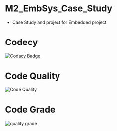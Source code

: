 # M2_EmbSys_Case_Study

* Case Study and project for Embedded project



# Codecy

[![Codacy Badge](https://app.codacy.com/project/badge/Grade/3e387cdc35d3432991052d1175f5db88)](https://www.codacy.com/gh/kashyapshah26/M2_EmbSys_/dashboard?utm_source=github.com&amp;utm_medium=referral&amp;utm_content=kashyapshah26/M2_EmbSys_&amp;utm_campaign=Badge_Grade)

# Code Quality
![Code Quality](https://api.codiga.io/project/31679/score/svg)

# Code Grade
![quality grade](https://api.codiga.io/project/31679/status/svg)

